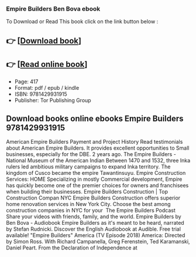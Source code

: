 ### Empire Builders Ben Bova ebook

To Download or Read This book click on the link button below :

## 👉  [**[Download book](http://get-pdfs.com/download.php?group=book&from=github.com&id=720871&lnk=1081 "Download book")**]

## 👉  [**[Read online book](http://get-pdfs.com/download.php?group=book&from=github.com&id=720871&lnk=1081 "Read online book")**]


* Page: 417
* Format: pdf / epub / kindle
* ISBN: 9781429931915
* Publisher: Tor Publishing Group



## Download books online ebooks Empire Builders 9781429931915



 American Empire Builders Payment and Project History Read testimonials about American Empire Builders. It provides excellent opportunities to Small businesses, especially for the DBE. 2 years ago.
 The Empire Builders - National Museum of the American Indian Between 1470 and 1532, three Inka rulers led ambitious military campaigns to expand Inka territory. The kingdom of Cusco became the empire Tawantinsuyu.
 Empire Construction Services: HOME Specializing in mostly Commercial development, Empire has quickly become one of the premier choices for owners and franchisees when building their businesses.
 Empire Builders Construction | Top Construction Compan NYC Empire Builders Construction offers superior home renovation services in New York City. Choose the best among construction companies in NYC for your 
 The Empire Builders Podcast Share your videos with friends, family, and the world.
 Empire Builders by Ben Bova - Audiobook Empire Builders as it&#039;s meant to be heard, narrated by Stefan Rudnicki. Discover the English Audiobook at Audible. Free trial available!
 &quot;Empire Builders&quot; America (TV Episode 2018) America: Directed by Simon Ross. With Richard Campanella, Greg Ferenstein, Ted Karamanski, Daniel Peart. From the Declaration of Independence at 





